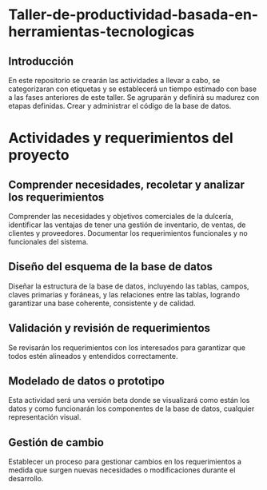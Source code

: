 # Taller-de-productividad-basada-en-herramientas-tecnologicas
## Introducción
En este repositorio se crearán las actividades a llevar a cabo, se categorizaran con etiquetas y se establecerá un tiempo estimado con base a las fases anteriores de este taller. Se agruparán y definirá su madurez con etapas definidas. Crear y administrar el código de la base de datos. 

# Actividades y requerimientos del proyecto
## Comprender necesidades, recoletar y analizar los requerimientos
Comprender las necesidades y objetivos comerciales de la dulcería, identificar las ventajas de tener una gestión de inventario, de ventas, de clientes y proveedores. Documentar los requerimientos funcionales y no funcionales del sistema.

## Diseño del esquema de la base de datos
Diseñar la estructura de la base de datos, incluyendo las tablas, campos, claves primarias y foráneas, y las relaciones entre las tablas, logrando garantizar una base coherente, consistente y de calidad.

## Validación y revisión de requerimientos
Se revisarán los requerimientos con los interesados para garantizar que todos estén alineados y entendidos correctamente.

## Modelado de datos o prototipo
Esta actividad será una versión beta donde se visualizará como están los datos y como funcionarán los componentes de la base de datos, cualquier representación visual.

## Gestión de cambio
Establecer un proceso para gestionar cambios en los requerimientos a medida que surgen nuevas necesidades o modificaciones durante el desarrollo.


